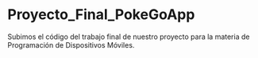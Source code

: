 # Proyecto_Final_PokeGoApp
Subimos el código del trabajo final de nuestro proyecto para la materia de Programación de Dispositivos Móviles.
